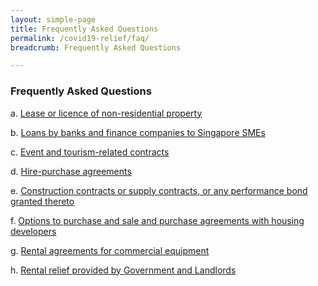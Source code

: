 ```yaml
---
layout: simple-page
title: Frequently Asked Questions
permalink: /covid19-relief/faq/
breadcrumb: Frequently Asked Questions

---
```


### Frequently Asked Questions ###

a. [Lease or licence of non-residential property](/covid19-relief/faq/lease-licence)

b. [Loans by banks and finance companies to Singapore SMEs](/covid19-relief/faq/sme-loans)

c. [Event and tourism-related contracts](/covid19-relief/faq/Event-or-tourism-related-contract)

d. [Hire-purchase agreements](/covid19-relief/faq/Hire-purchase-agreements)

e. [Construction contracts or supply contracts, or any performance bond granted thereto](/covid19-relief/faq/Construction)

f. [Options to purchase and sale and purchase agreements with housing developers](/covid19-relief/faq/OTPs-and-S-and-P-agreements)

g. [Rental agreements for commercial equipment](/covid19-relief/faq/rental-agreements)

h. [Rental relief provided by Government and Landlords](/covid19-relief/faq/rental-relief)
